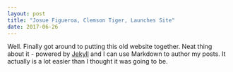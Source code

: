 ```yaml
---
layout: post
title: "Josue Figueroa, Clemson Tiger, Launches Site"
date: 2017-06-26
---
```


Well. Finally got around to putting this old website together. Neat thing about it - powered by [Jekyll](http://jekyllrb.com) and I can use Markdown to author my posts. It actually is a lot easier than I thought it was going to be.
